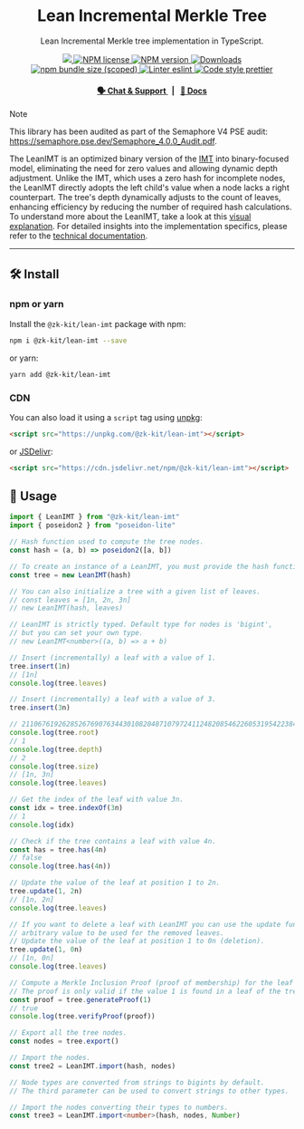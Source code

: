 <p align="center">
    <h1 align="center">
        Lean Incremental Merkle Tree
    </h1>
    <p align="center">Lean Incremental Merkle tree implementation in TypeScript.</p>
</p>

<p align="center">
    <a href="https://github.com/privacy-scaling-explorations/zk-kit">
        <img src="https://img.shields.io/badge/project-zk--kit-blue.svg?style=flat-square">
    </a>
    <a href="https://github.com/privacy-scaling-explorations/zk-kit/tree/main/packages/lean-imt/LICENSE">
        <img alt="NPM license" src="https://img.shields.io/npm/l/%40zk-kit%2Flean-imt?style=flat-square">
    </a>
    <a href="https://www.npmjs.com/package/@zk-kit/lean-imt">
        <img alt="NPM version" src="https://img.shields.io/npm/v/@zk-kit/lean-imt?style=flat-square" />
    </a>
    <a href="https://npmjs.org/package/@zk-kit/lean-imt">
        <img alt="Downloads" src="https://img.shields.io/npm/dm/@zk-kit/lean-imt.svg?style=flat-square" />
    </a>
    <a href="https://bundlephobia.com/package/@zk-kit/lean-imt">
        <img alt="npm bundle size (scoped)" src="https://img.shields.io/bundlephobia/minzip/@zk-kit/lean-imt" />
    </a>
    <a href="https://eslint.org/">
        <img alt="Linter eslint" src="https://img.shields.io/badge/linter-eslint-8080f2?style=flat-square&logo=eslint" />
    </a>
    <a href="https://prettier.io/">
        <img alt="Code style prettier" src="https://img.shields.io/badge/code%20style-prettier-f8bc45?style=flat-square&logo=prettier" />
    </a>
</p>

<div align="center">
    <h4>
        <a href="https://appliedzkp.org/discord">
            🗣️ Chat &amp; Support
        </a>
        <span>&nbsp;&nbsp;|&nbsp;&nbsp;</span>
        <a href="https://zkkit.pse.dev/modules/_zk_kit_lean_imt.html">
            📘 Docs
        </a>
    </h4>
</div>

> [!NOTE]  
> This library has been audited as part of the Semaphore V4 PSE audit: https://semaphore.pse.dev/Semaphore_4.0.0_Audit.pdf.

The LeanIMT is an optimized binary version of the [IMT](https://github.com/privacy-scaling-explorations/zk-kit/tree/main/packages/imt) into binary-focused model, eliminating the need for zero values and allowing dynamic depth adjustment. Unlike the IMT, which uses a zero hash for incomplete nodes, the LeanIMT directly adopts the left child's value when a node lacks a right counterpart. The tree's depth dynamically adjusts to the count of leaves, enhancing efficiency by reducing the number of required hash calculations. To understand more about the LeanIMT, take a look at this [visual explanation](https://hackmd.io/@vplasencia/S1whLBN16). For detailed insights into the implementation specifics, please refer to the [technical documentation](https://zkkit.pse.dev/classes/_zk_kit_lean_imt.LeanIMT.html).

---

## 🛠 Install

### npm or yarn

Install the `@zk-kit/lean-imt` package with npm:

```bash
npm i @zk-kit/lean-imt --save
```

or yarn:

```bash
yarn add @zk-kit/lean-imt
```

### CDN

You can also load it using a `script` tag using [unpkg](https://unpkg.com/):

```html
<script src="https://unpkg.com/@zk-kit/lean-imt"></script>
```

or [JSDelivr](https://www.jsdelivr.com/):

```html
<script src="https://cdn.jsdelivr.net/npm/@zk-kit/lean-imt"></script>
```

## 📜 Usage

```typescript
import { LeanIMT } from "@zk-kit/lean-imt"
import { poseidon2 } from "poseidon-lite"

// Hash function used to compute the tree nodes.
const hash = (a, b) => poseidon2([a, b])

// To create an instance of a LeanIMT, you must provide the hash function.
const tree = new LeanIMT(hash)

// You can also initialize a tree with a given list of leaves.
// const leaves = [1n, 2n, 3n]
// new LeanIMT(hash, leaves)

// LeanIMT is strictly typed. Default type for nodes is 'bigint',
// but you can set your own type.
// new LeanIMT<number>((a, b) => a + b)

// Insert (incrementally) a leaf with a value of 1.
tree.insert(1n)
// [1n]
console.log(tree.leaves)

// Insert (incrementally) a leaf with a value of 3.
tree.insert(3n)

// 21106761926285267690763443010820487107972411248208546226053195422384279971821n
console.log(tree.root)
// 1
console.log(tree.depth)
// 2
console.log(tree.size)
// [1n, 3n]
console.log(tree.leaves)

// Get the index of the leaf with value 3n.
const idx = tree.indexOf(3n)
// 1
console.log(idx)

// Check if the tree contains a leaf with value 4n.
const has = tree.has(4n)
// false
console.log(tree.has(4n))

// Update the value of the leaf at position 1 to 2n.
tree.update(1, 2n)
// [1n, 2n]
console.log(tree.leaves)

// If you want to delete a leaf with LeanIMT you can use the update function with an
// arbitrary value to be used for the removed leaves.
// Update the value of the leaf at position 1 to 0n (deletion).
tree.update(1, 0n)
// [1n, 0n]
console.log(tree.leaves)

// Compute a Merkle Inclusion Proof (proof of membership) for the leaf with index 1.
// The proof is only valid if the value 1 is found in a leaf of the tree.
const proof = tree.generateProof(1)
// true
console.log(tree.verifyProof(proof))

// Export all the tree nodes.
const nodes = tree.export()

// Import the nodes.
const tree2 = LeanIMT.import(hash, nodes)

// Node types are converted from strings to bigints by default.
// The third parameter can be used to convert strings to other types.

// Import the nodes converting their types to numbers.
const tree3 = LeanIMT.import<number>(hash, nodes, Number)
```
